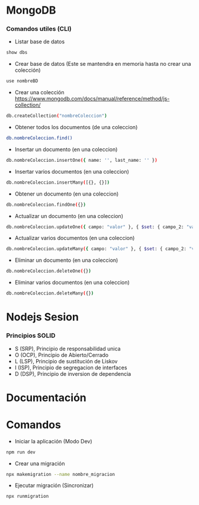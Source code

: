# MongoDB

### Comandos utiles (CLI)

- Listar base de datos

```sh
show dbs
```

- Crear base de datos (Este se mantendra en memoria hasta no crear una colección)

```sh
use nombreBD
```

- Crear una colección
  https://www.mongodb.com/docs/manual/reference/method/js-collection/

```sh
db.createCollection("nombreColeccion")
```

- Obtener todos los documentos (de una coleccion)

```sh
db.nombreColeccion.find()
```

- Insertar un documento (en una coleccion)

```sh
db.nombreColeccion.insertOne({ name: '', last_name: '' })
```

- Insertar varios documentos (en una coleccion)

```sh
db.nombreColeccion.insertMany([{}, {}])
```

- Obtener un documento (en una coleccion)

```sh
db.nombreColeccion.findOne({})
```

- Actualizar un documento (en una coleccion)

```sh
db.nombreColeccion.updateOne({ campo: "valor" }, { $set: { campo_2: "valor_2" } })
```

- Actualizar varios documentos (en una coleccion)

```sh
db.nombreColeccion.updateMany({ campo: "valor" }, { $set: { campo_2: "valor_2" } })
```

- Eliminar un documento (en una coleccion)

```sh
db.nombreColeccion.deleteOne({})
```

- Eliminar varios documentos (en una coleccion)

```sh
db.nombreColeccion.deleteMany({})
```

# Nodejs Sesion

### Principios SOLID

- S (SRP), Principio de responsabilidad unica
- O (OCP), Principio de Abierto/Cerrado
- L (LSP), Principio de sustitución de Liskov
- I (ISP), Principio de segregacion de interfaces
- D (DSP), Principio de inversion de dependencia

# Documentación

# Comandos

- Iniciar la aplicación (Modo Dev)

```sh
npm run dev
```

- Crear una migración

```sh
npx makemigration --name nombre_migracion
```

- Ejecutar migración (Sincronizar)

```sh
npx runmigration
```
